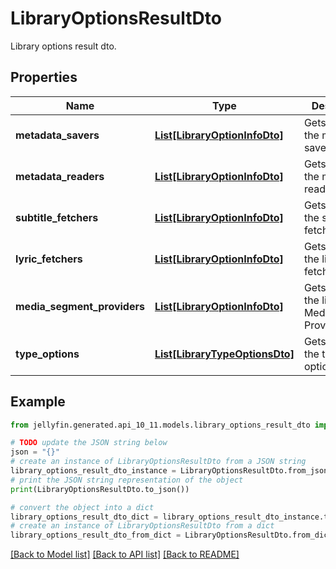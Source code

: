 # LibraryOptionsResultDto

Library options result dto.

## Properties

Name | Type | Description | Notes
------------ | ------------- | ------------- | -------------
**metadata_savers** | [**List[LibraryOptionInfoDto]**](LibraryOptionInfoDto.md) | Gets or sets the metadata savers. | [optional] 
**metadata_readers** | [**List[LibraryOptionInfoDto]**](LibraryOptionInfoDto.md) | Gets or sets the metadata readers. | [optional] 
**subtitle_fetchers** | [**List[LibraryOptionInfoDto]**](LibraryOptionInfoDto.md) | Gets or sets the subtitle fetchers. | [optional] 
**lyric_fetchers** | [**List[LibraryOptionInfoDto]**](LibraryOptionInfoDto.md) | Gets or sets the list of lyric fetchers. | [optional] 
**media_segment_providers** | [**List[LibraryOptionInfoDto]**](LibraryOptionInfoDto.md) | Gets or sets the list of MediaSegment Providers. | [optional] 
**type_options** | [**List[LibraryTypeOptionsDto]**](LibraryTypeOptionsDto.md) | Gets or sets the type options. | [optional] 

## Example

```python
from jellyfin.generated.api_10_11.models.library_options_result_dto import LibraryOptionsResultDto

# TODO update the JSON string below
json = "{}"
# create an instance of LibraryOptionsResultDto from a JSON string
library_options_result_dto_instance = LibraryOptionsResultDto.from_json(json)
# print the JSON string representation of the object
print(LibraryOptionsResultDto.to_json())

# convert the object into a dict
library_options_result_dto_dict = library_options_result_dto_instance.to_dict()
# create an instance of LibraryOptionsResultDto from a dict
library_options_result_dto_from_dict = LibraryOptionsResultDto.from_dict(library_options_result_dto_dict)
```
[[Back to Model list]](../README.md#documentation-for-models) [[Back to API list]](../README.md#documentation-for-api-endpoints) [[Back to README]](../README.md)


